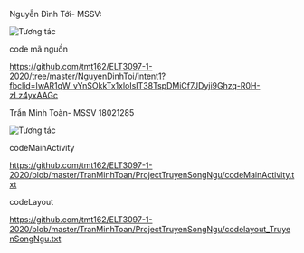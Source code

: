 Nguyễn Đình Tới- MSSV:

![Tương tác](https://imgur.com/uTGMWYI)

code mã nguồn

https://github.com/tmt162/ELT3097-1-2020/tree/master/NguyenDinhToi/intent1?fbclid=IwAR1qW_vYnSOkkTx1xloIsIT38TspDMiCf7JDyji9Ghzq-R0H-zLz4yxAAGc


Trần Minh Toàn- MSSV 18021285

![Tương tác](https://giphy.com/gifs/d7C1G2SqCNzhypmkFc/html5)

codeMainActivity

https://github.com/tmt162/ELT3097-1-2020/blob/master/TranMinhToan/ProjectTruyenSongNgu/codeMainActivity.txt

codeLayout 

https://github.com/tmt162/ELT3097-1-2020/blob/master/TranMinhToan/ProjectTruyenSongNgu/codelayout_TruyenSongNgu.txt
